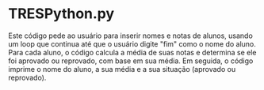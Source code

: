 # TRESPython.py

Este código pede ao usuário para inserir nomes e notas de alunos, usando um loop que continua até que o usuário digite "fim" como o nome do aluno.
Para cada aluno, o código calcula a média de suas notas e determina se ele foi aprovado ou reprovado, com base em sua média. 
Em seguida, o código imprime o nome do aluno, a sua média e a sua situação (aprovado ou reprovado).

